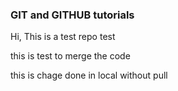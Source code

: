### GIT and GITHUB tutorials
Hi, 
This is a test repo
test

this is test to merge the code


this is chage done in local
without pull